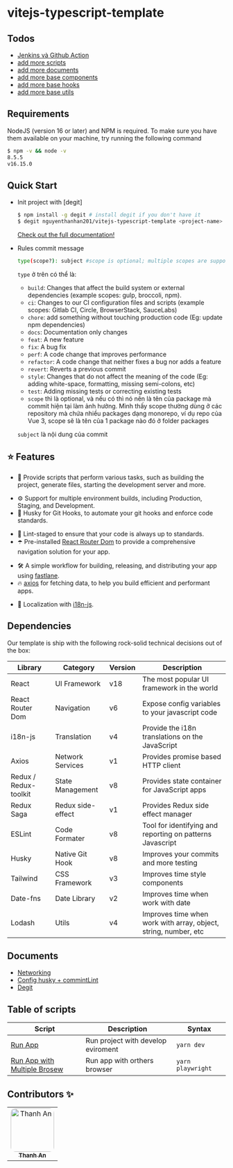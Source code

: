 # vitejs-typescript-template

## Todos

- [Jenkins và Github Action](https://www.youtube.com/watch?v=Gpl_usE_BWM&t=309s)
- [add more scripts]()
- [add more documents]()
- [add more base components]()
- [add more base hooks]()
- [add more base utils]()

## Requirements

NodeJS (version 16 or later) and NPM is required.
To make sure you have them available on your machine, try running the following command

```sh
$ npm -v && node -v
8.5.5
v16.15.0
```

## Quick Start

- Init project with [degit]

  ```sh
  $ npm install -g degit # install degit if you don't have it
  $ degit nguyenthanhan201/vitejs-typescript-template <project-name>
  ```

  [Check out the full documentation!](#documents)

- Rules commit message

  ```sh
  type(scope?): subject #scope is optional; multiple scopes are supported (current delimiter options: "/", "\" and ",")
  ```

  `type` ở trên có thể là:

  - `build`: Changes that affect the build system or external dependencies (example scopes: gulp, broccoli, npm).
  - `ci`: Changes to our CI configuration files and scripts (example scopes: Gitlab CI, Circle, BrowserStack, SauceLabs)
  - `chore`: add something without touching production code (Eg: update npm dependencies)
  - `docs`: Documentation only changes
  - `feat`: A new feature
  - `fix`: A bug fix
  - `perf`: A code change that improves performance
  - `refactor`: A code change that neither fixes a bug nor adds a feature
  - `revert`: Reverts a previous commit
  - `style`: Changes that do not affect the meaning of the code (Eg: adding white-space, formatting, missing semi-colons, etc)
  - `test`: Adding missing tests or correcting existing tests
  - `scope` thì là optional, và nếu có thì nó nên là tên của package mà commit hiện tại làm ảnh hưởng. Mình thấy scope thường dùng ở các repository mà chứa nhiều packages dạng monorepo, ví dụ repo của Vue 3, scope sẽ là tên của 1 package nào đó ở folder packages

  `subject` là nội dung của commit

## ⭐ Features

- 🎉 Provide scripts that perform various tasks, such as building the project, generate files, starting the development server and more.
<!-- - 💅 Integrate in-app debug menu that help you to get the information of device, environment, bundleId, version,... and also allow you to change environment directly in your app. -->
- ⚙️ Support for multiple environment builds, including Production, Staging, and Development.
- 🦊 Husky for Git Hooks, to automate your git hooks and enforce code standards.
<!-- - 💡 State management with [Redux Toolkit](https://redux-toolkit.js.org) along with [Redux Saga](https://redux-saga.js.org). -->
- 🚫 Lint-staged to ensure that your code is always up to standards.
- ☂️ Pre-installed [React Router Dom](https://reactnavigation.org) to provide a comprehensive navigation solution for your app.
<!-- - 💫 [@react-native-async-storage/async-storage](https://github.com/react-native-async-storage/async-storage) as a storage solution to save sensitive data. -->
- 🛠 A simple workflow for building, releasing, and distributing your app using [fastlane](https://fastlane.tools).
- 🔥 [axios](https://github.com/axios/axios) for fetching data, to help you build efficient and performant apps.
<!-- - 🧵 [CodePush](https://github.com/microsoft/react-native-code-push) to deploy mobile app updates directly to their users’ devices. -->
- 🎯 Localization with [i18n-js](https://github.com/fnando/i18n).

## Dependencies

Our template is ship with the following rock-solid technical decisions out of the box:

| Library               | Category          | Version | Description                                                     |
| --------------------- | ----------------- | ------- | --------------------------------------------------------------- |
| React                 | UI Framework      | v18     | The most popular UI framework in the world                      |
| React Router Dom      | Navigation        | v6      | Expose config variables to your javascript code                 |
| i18n-js               | Translation       | v4      | Provide the i18n translations on the JavaScript                 |
| Axios                 | Network Services  | v1      | Provides promise based HTTP client                              |
| Redux / Redux-toolkit | State Management  | v8      | Provides state container for JavaScript apps                    |
| Redux Saga            | Redux side-effect | v1      | Provides Redux side effect manager                              |
| ESLint                | Code Formater     | v8      | Tool for identifying and reporting on patterns Javascript       |
| Husky                 | Native Git Hook   | v8      | Improves your commits and more testing                          |
| Tailwind              | CSS Framework     | v3      | Improves time style components                                  |
| Date-fns              | Date Library      | v2      | Improves time when work with date                               |
| Lodash                | Utils             | v4      | Improves time when work with array, object, string, number, etc |

## Documents

- [Networking](docs/networking.md)
- [Config husky + commintLint](https://viblo.asia/p/nang-cao-chat-luong-code-va-hieu-qua-lam-viec-nhom-voi-husky-lint-staged-commitlint-4dbZNnMnZYM)
- [Degit](https://github.com/Rich-Harris/degit)

## Table of scripts

| Script                                                      | Description                        | Syntax            |
| ----------------------------------------------------------- | ---------------------------------- | ----------------- |
| [Run App](template/scripts/genimg.js)                       | Run project with develop eviroment | `yarn dev`        |
| [Run App with Multiple Brosew](template/scripts/run-app.sh) | Run app with orthers browser       | `yarn playwright` |

## Contributors ✨

<table>
  <tr>
    <td align="center"><a href="https://github.com/nguyenthanhan201/"><img src="https://avatars.githubusercontent.com/u/80932055?v=4" width="100px;" alt="Thanh An" style="border-radius: 10%;"/><br /><sub><b>Thanh An</b></sub></a><br /></td>
  </tr>
</table>
